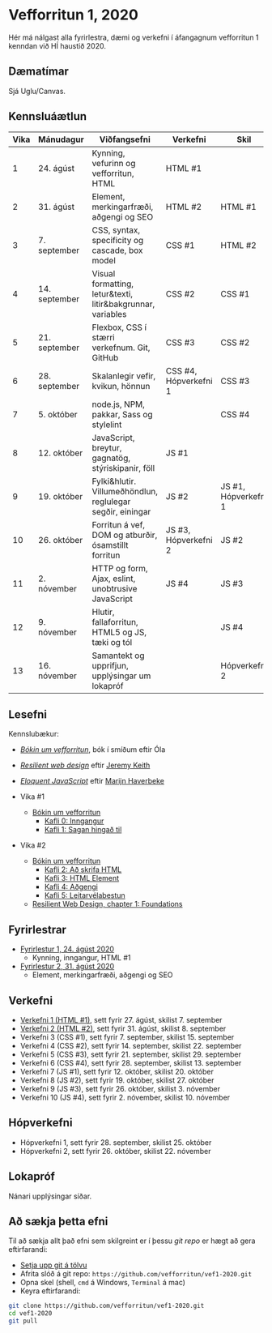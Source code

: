 # Vefforritun 1, 2020

Hér má nálgast alla fyrirlestra, dæmi og verkefni í áfangagnum vefforritun 1 kenndan við HÍ haustið 2020.

## Dæmatímar

Sjá Uglu/Canvas.

## Kennsluáætlun

| Vika | Mánudagur     | Viðfangsefni                                                | Verkefni              | Skil                 |
|------|---------------|-------------------------------------------------------------|-----------------------|----------------------|
|  1   | 24. ágúst     | Kynning, vefurinn og vefforritun, HTML                      | HTML #1               |                      |
|  2   | 31. ágúst     | Element, merkingarfræði, aðgengi og SEO                     | HTML #2               | HTML #1              |
|  3   | 7. september  | CSS, syntax, specificity og cascade, box model              | CSS #1                | HTML #2              |
|  4   | 14. september | Visual formatting, letur&texti, litir&bakgrunnar, variables | CSS #2                | CSS #1               |
|  5   | 21. september | Flexbox, CSS í stærri verkefnum. Git, GitHub                | CSS #3                | CSS #2               |
|  6   | 28. september | Skalanlegir vefir, kvikun, hönnun                           | CSS #4, Hópverkefni 1 | CSS #3               |
|  7   | 5. október    | node.js, NPM, pakkar, Sass og stylelint                     |                       | CSS #4               |
|  8   | 12. október   | JavaScript, breytur, gagnatög, stýriskipanir, föll          | JS #1                 |                      |
|  9   | 19. október   | Fylki&hlutir. Villumeðhöndlun, reglulegar segðir, einingar  | JS #2                 | JS #1, Hópverkefni 1 |
|  10  | 26. október   | Forritun á vef, DOM og atburðir, ósamstillt forritun        | JS #3, Hópverkefni 2  | JS #2                |
|  11  | 2. nóvember   | HTTP og form, Ajax, eslint, unobtrusive JavaScript          | JS #4                 | JS #3                |
|  12  | 9. nóvember   | Hlutir, fallaforritun, HTML5 og JS, tæki og tól             |                       | JS #4                |
|  13  | 16. nóvember  | Samantekt og upprifjun, upplýsingar um lokapróf             |                       | Hópverkefni 2        |

## Lesefni

Kennslubækur:

* [_Bókin um vefforritun_](https://bok.vefforritun.is), bók í smíðum eftir Óla
* [_Resilient web design_](https://resilientwebdesign.com/) eftir [Jeremy Keith](https://adactio.com/)
* [_Eloquent JavaScript_](http://eloquentjavascript.net/) eftir [Marijn Haverbeke](https://marijnhaverbeke.nl/)

* Vika #1
  - [Bókin um vefforritun](https://bok.vefforritun.is/)
    + [Kafli 0: Inngangur](https://bok.vefforritun.is/00.inngangur.html)
    + [Kafli 1: Sagan hingað til](https://bok.vefforritun.is/01.saga.html)
* Vika #2
  - [Bókin um vefforritun](https://bok.vefforritun.is/)
    + [Kafli 2: Að skrifa HTML](https://bok.vefforritun.is/02.html.html)
    + [Kafli 3: HTML Element](https://bok.vefforritun.is/03.element.html)
    + [Kafli 4: Aðgengi](https://bok.vefforritun.is/04.adgengi.html)
    + [Kafli 5: Leitarvélabestun](https://bok.vefforritun.is/05.seo.html)
  - [Resilient Web Design, chapter 1: Foundations](https://resilientwebdesign.com/chapter1/)

## Fyrirlestrar

* [Fyrirlestur 1, 24. ágúst 2020](fyrirlestrar/01/)
  - Kynning, inngangur, HTML #1
* [Fyrirlestur 2, 31. ágúst 2020](fyrirlestrar/02/)
  - Element, merkingarfræði, aðgengi og SEO

## Verkefni

* [Verkefni 1 (HTML #1)](https://github.com/vefforritun/vef1-2020-v1), sett fyrir 27. ágúst, skilist 7. september
* [Verkefni 2 (HTML #2)](https://github.com/vefforritun/vef1-2020-v2), sett fyrir 31. ágúst, skilist 8. september
* Verkefni 3 (CSS #1), sett fyrir 7. september, skilist 15. september
* Verkefni 4 (CSS #2), sett fyrir 14. september, skilist 22. september
* Verkefni 5 (CSS #3), sett fyrir 21. september, skilist 29. september
* Verkefni 6 (CSS #4), sett fyrir 28. september, skilist 13. september
* Verkefni 7 (JS #1), sett fyrir 12. október, skilist 20. október
* Verkefni 8 (JS #2), sett fyrir 19. október, skilist 27. október
* Verkefni 9 (JS #3), sett fyrir 26. október, skilist 3. nóvember
* Verkefni 10 (JS #4), sett fyrir 2. nóvember, skilist 10. nóvember

## Hópverkefni

* Hópverkefni 1, sett fyrir 28. september, skilist 25. október
* Hópverkefni 2, sett fyrir 26. október, skilist 22. nóvember

## Lokapróf

Nánari upplýsingar síðar.

## Að sækja þetta efni

Til að sækja allt það efni sem skilgreint er í þessu _git repo_ er hægt að gera eftirfarandi:

* [Setja upp git á tölvu](https://help.github.com/articles/set-up-git/)
* Afrita slóð á git repo: `https://github.com/vefforritun/vef1-2020.git`
* Opna skel (shell, `cmd` á Windows, `Terminal` á mac)
* Keyra eftirfarandi:

```bash
git clone https://github.com/vefforritun/vef1-2020.git
cd vef1-2020
git pull
```
